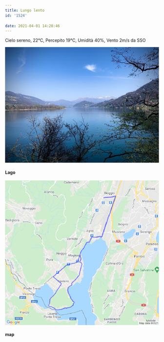 ```yaml
---
title: Lungo lento
id: '1524'

date: 2021-04-01 14:28:46
---
```


Cielo sereno, 22°C, Percepito 19°C, Umidità 40%, Vento 2m/s da SSO

![image](/images/2021/08/IMG_3700.jpg)

#### Lago

![image](/images/2021/08/20210401-activity-map.png)

#### map
